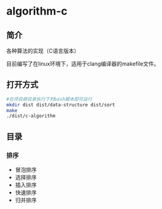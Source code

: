 # algorithm-c

## 简介

各种算法的实现（C语言版本）

目前编写了在linux环境下，适用于clang编译器的makefile文件。

## 打开方式

```bash
#在项目根目录执行下列bash脚本即可运行
mkdir dist dist/data-structure dist/sort
make
./dist/c-algorithm
```

## 目录

### 排序

- 冒泡排序
- 选择排序
- 插入排序
- 快速排序
- 归并排序
